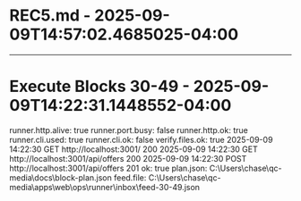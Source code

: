 # REC5.md - 2025-09-09T14:57:02.4685025-04:00
----
# Execute Blocks 30-49 - 2025-09-09T14:22:31.1448552-04:00
runner.http.alive: true
runner.port.busy: false
runner.http.ok: true
runner.cli.used: true
runner.cli.ok: false
verify.files.ok: true
2025-09-09 14:22:30 GET http://localhost:3001/ 200
2025-09-09 14:22:30 GET http://localhost:3001/api/offers 200
2025-09-09 14:22:30 POST http://localhost:3001/api/offers 201
ok: true
plan.json: C:\Users\chase\qc-media\docs\block-plan.json
feed.file: C:\Users\chase\qc-media\apps\web\ops\runner\inbox\feed-30-49.json